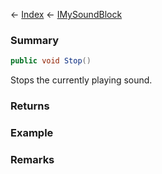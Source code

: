 ← [Index](Api-Index) ← [IMySoundBlock](SpaceEngineers.Game.ModAPI.Ingame.IMySoundBlock)

### Summary

```csharp
public void Stop()
```

Stops the currently playing sound.

### Returns

### Example

### Remarks


